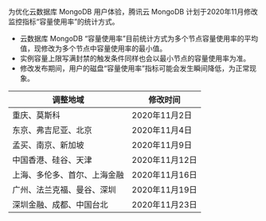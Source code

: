 为优化云数据库 MongoDB 用户体验，腾讯云 MongoDB 计划于2020年11月修改监控指标“容量使用率”的统计方式。

- 云数据库 MongoDB “容量使用率”目前统计方式为多个节点容量使用率的平均值，现修改为多个节点中容量使用率的最小值。
- 实例容量上限写满封禁的触发条件同样也会以最小节点的容量使用率为准。
- 修改发布期间，用户的磁盘“容量使用率”指标可能会发生瞬间降低，为正常现象。


| 调整地域 | 修改时间 | 
|---------|---------|
| 重庆、莫斯科 | 2020年11月2日 | 
| 东京、弗吉尼亚、北京 | 2020年11月4日 | 
| 孟买、南京、新加坡 | 2020年11月9日 | 
| 中国香港、硅谷、天津 | 2020年11月12日 | 
| 上海、多伦多、首尔、上海金融 | 2020年11月16日 | 
| 广州、法兰克福、曼谷、深圳 | 2020年11月19日 | 
| 深圳金融、成都、中国台北 | 2020年11月23日  | 

